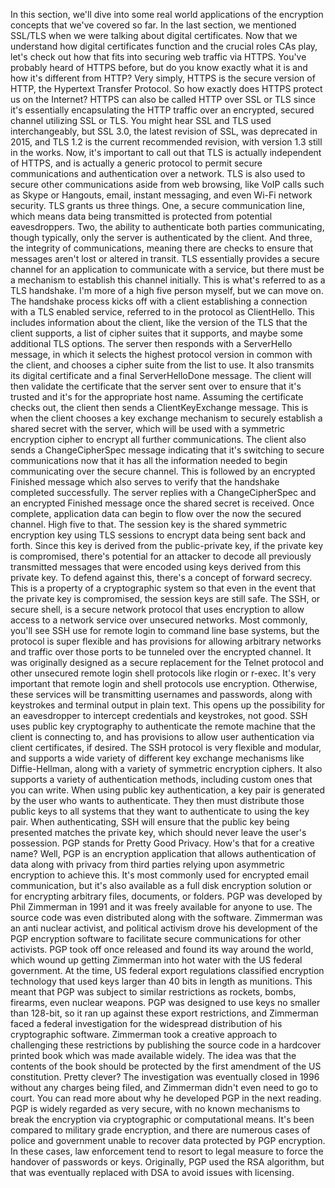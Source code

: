 In this section, we'll dive into some real world applications of the encryption
concepts that we've covered so far. In the last section, we mentioned SSL/TLS
when we were talking about digital certificates. Now that we understand how
digital certificates function and the crucial roles CAs play, let's check out
how that fits into securing web traffic via HTTPS. You've probably heard of
HTTPS before, but do you know exactly what it is and how it's different from
HTTP? Very simply, HTTPS is the secure version of HTTP, the Hypertext Transfer
Protocol. So how exactly does HTTPS protect us on the Internet? HTTPS can also
be called HTTP over SSL or TLS since it's essentially encapsulating the HTTP
traffic over an encrypted, secured channel utilizing SSL or TLS. You might hear
SSL and TLS used interchangeably, but SSL 3.0, the latest revision of SSL, was
deprecated in 2015, and TLS 1.2 is the current recommended revision, with
version 1.3 still in the works. Now, it's important to call out that TLS is
actually independent of HTTPS, and is actually a generic protocol to permit
secure communications and authentication over a network. TLS is also used to
secure other communications aside from web browsing, like VoIP calls such as
Skype or Hangouts, email, instant messaging, and even Wi-Fi network security.
TLS grants us three things. One, a secure communication line, which means data
being transmitted is protected from potential eavesdroppers. Two, the ability to
authenticate both parties communicating, though typically, only the server is
authenticated by the client. And three, the integrity of communications, meaning
there are checks to ensure that messages aren't lost or altered in transit. TLS
essentially provides a secure channel for an application to communicate with a
service, but there must be a mechanism to establish this channel initially. This
is what's referred to as a TLS handshake. I'm more of a high five person myself,
but we can move on. The handshake process kicks off with a client establishing a
connection with a TLS enabled service, referred to in the protocol as
ClientHello. This includes information about the client, like the version of the
TLS that the client supports, a list of cipher suites that it supports, and
maybe some additional TLS options. The server then responds with a ServerHello
message, in which it selects the highest protocol version in common with the
client, and chooses a cipher suite from the list to use. It also transmits its
digital certificate and a final ServerHelloDone message. The client will then
validate the certificate that the server sent over to ensure that it's trusted
and it's for the appropriate host name. Assuming the certificate checks out, the
client then sends a ClientKeyExchange message. This is when the client chooses a
key exchange mechanism to securely establish a shared secret with the server,
which will be used with a symmetric encryption cipher to encrypt all further
communications. The client also sends a ChangeCipherSpec message indicating that
it's switching to secure communications now that it has all the information
needed to begin communicating over the secure channel. This is followed by an
encrypted Finished message which also serves to verify that the handshake
completed successfully. The server replies with a ChangeCipherSpec and an
encrypted Finished message once the shared secret is received. Once complete,
application data can begin to flow over the now the secured channel. High five
to that. The session key is the shared symmetric encryption key using TLS
sessions to encrypt data being sent back and forth. Since this key is derived
from the public-private key, if the private key is compromised, there's
potential for an attacker to decode all previously transmitted messages that
were encoded using keys derived from this private key. To defend against this,
there's a concept of forward secrecy. This is a property of a cryptographic
system so that even in the event that the private key is compromised, the
session keys are still safe. The SSH, or secure shell, is a secure network
protocol that uses encryption to allow access to a network service over
unsecured networks. Most commonly, you'll see SSH use for remote login to
command line base systems, but the protocol is super flexible and has provisions
for allowing arbitrary networks and traffic over those ports to be tunneled over
the encrypted channel. It was originally designed as a secure replacement for
the Telnet protocol and other unsecured remote login shell protocols like rlogin
or r-exec. It's very important that remote login and shell protocols use
encryption. Otherwise, these services will be transmitting usernames and
passwords, along with keystrokes and terminal output in plain text. This opens
up the possibility for an eavesdropper to intercept credentials and keystrokes,
not good. SSH uses public key cryptography to authenticate the remote machine
that the client is connecting to, and has provisions to allow user
authentication via client certificates, if desired. The SSH protocol is very
flexible and modular, and supports a wide variety of different key exchange
mechanisms like Diffie-Hellman, along with a variety of symmetric encryption
ciphers. It also supports a variety of authentication methods, including custom
ones that you can write. When using public key authentication, a key pair is
generated by the user who wants to authenticate. They then must distribute those
public keys to all systems that they want to authenticate to using the key pair.
When authenticating, SSH will ensure that the public key being presented matches
the private key, which should never leave the user's possession. PGP stands for
Pretty Good Privacy. How's that for a creative name? Well, PGP is an encryption
application that allows authentication of data along with privacy from third
parties relying upon asymmetric encryption to achieve this. It's most commonly
used for encrypted email communication, but it's also available as a full disk
encryption solution or for encrypting arbitrary files, documents, or folders.
PGP was developed by Phil Zimmerman in 1991 and it was freely available for
anyone to use. The source code was even distributed along with the software.
Zimmerman was an anti nuclear activist, and political activism drove his
development of the PGP encryption software to facilitate secure communications
for other activists. PGP took off once released and found its way around the
world, which wound up getting Zimmerman into hot water with the US federal
government. At the time, US federal export regulations classified encryption
technology that used keys larger than 40 bits in length as munitions. This meant
that PGP was subject to similar restrictions as rockets, bombs, firearms, even
nuclear weapons. PGP was designed to use keys no smaller than 128-bit, so it ran
up against these export restrictions, and Zimmerman faced a federal
investigation for the widespread distribution of his cryptographic software.
Zimmerman took a creative approach to challenging these restrictions by
publishing the source code in a hardcover printed book which was made available
widely. The idea was that the contents of the book should be protected by the
first amendment of the US constitution. Pretty clever? The investigation was
eventually closed in 1996 without any charges being filed, and Zimmerman didn't
even need to go to court. You can read more about why he developed PGP in the
next reading. PGP is widely regarded as very secure, with no known mechanisms to
break the encryption via cryptographic or computational means. It's been
compared to military grade encryption, and there are numerous cases of police
and government unable to recover data protected by PGP encryption. In these
cases, law enforcement tend to resort to legal measure to force the handover of
passwords or keys. Originally, PGP used the RSA algorithm, but that was
eventually replaced with DSA to avoid issues with licensing.